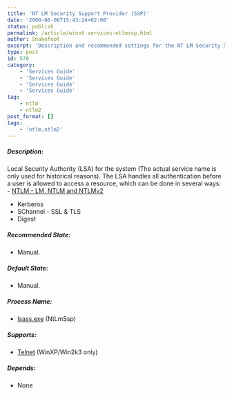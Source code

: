 ```yaml
---
title: 'NT LM Security Support Provider (SSP)'
date: '2000-06-06T15:43:24+02:00'
status: publish
permalink: /article/winnt-services-ntlmssp.html
author: Snakefoot
excerpt: 'Description and recommended settings for the NT LM Security Support Provider service.'
type: post
id: 570
category:
    - 'Services Guide'
    - 'Services Guide'
    - 'Services Guide'
    - 'Services Guide'
tag:
    - ntlm
    - ntlm2
post_format: []
tags:
    - 'ntlm,ntlm2'
---
```

##### Description:

 Local Security Authority (LSA) for the system (The actual service name is only used for historical reasons). The LSA handles all authentication before a user is allowed to access a resource, which can be done in several ways: - [NTLM - LM, NTLM and NTLMv2](/article/windows-password-encryption.html)
- Kerberos
- SChannel - SSL &amp; TLS
- Digest

##### Recommended State:

- Manual.

##### Default State:

- Manual.

##### Process Name:

- [lsass.exe](/article/winnt-services-wrapper.html) (NtLmSsp)

##### Supports:

- [Telnet](/article/winnt-services-telnet.html) (WinXP/Win2k3 only)

##### Depends:

- None